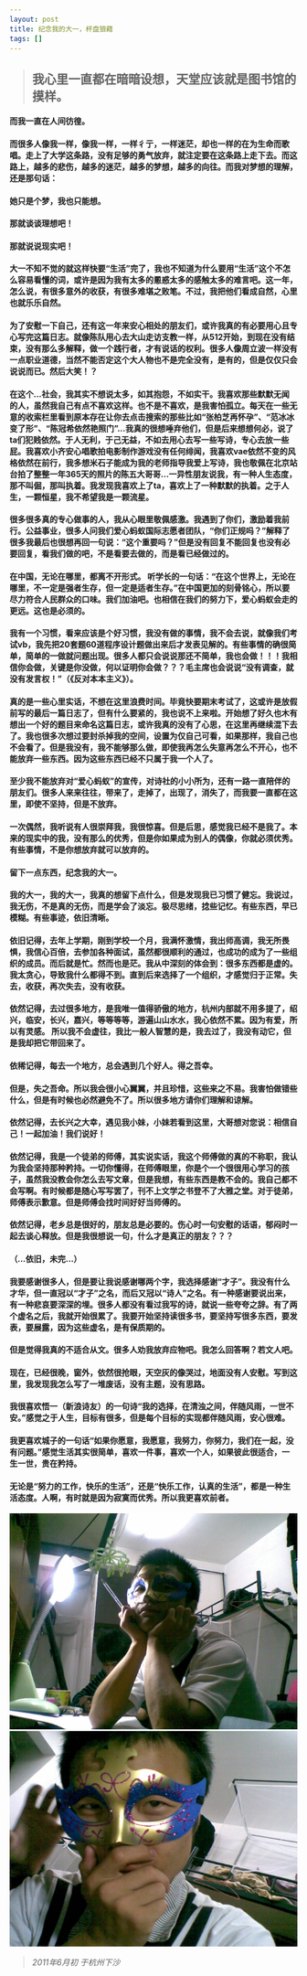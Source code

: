 ```yaml
---
layout: post
title: 纪念我的大一，杯盘狼藉
tags: []
---
```


> ## 我心里一直都在暗暗设想，天堂应该就是图书馆的摸样。

#### 而我一直在人间彷徨。

#### 而很多人像我一样，像我一样，一样彳亍，一样迷茫，却也一样的在为生命而歌唱。走上了大学这条路，没有足够的勇气放弃，就注定要在这条路上走下去。而这路上，越多的悲伤，越多的迷茫，越多的梦想，越多的向往。而我对梦想的理解，还是那句话：

#### 她只是个梦，我也只能想。

#### 那就谈谈理想吧！

#### 那就说说现实吧！

#### 大一不知不觉的就这样快要“生活”完了，我也不知道为什么要用“生活”这个不怎么容易看懂的词，或许是因为我有太多的慁惑太多的感触太多的难言吧。这一年，怎么说，有很多意外的收获，有很多难堪之败笔。不过，我把他们看成自然，心里也就乐乐自然。

#### 为了安慰一下自己，还有这一年来安心相处的朋友们，或许我真的有必要用心且专心写完这篇日志。就像陈队用心去大山走访支教一样，从512开始，到现在没有结束，没有那么多解释，做一个践行者，才有说话的权利。很多人像周立波一样没有一点职业道德，当然不能否定这个大人物也不是完全没有，是有的，但是仅仅只会说说而已。然后大笑！？

#### 在这个...社会，我其实不想说太多，如其抱怨，不如实干。我喜欢那些默默无闻的人，虽然我自己有点不喜欢这样。也不是不喜欢，是我害怕孤立。每天在一些无意的收索栏里看到原本存在让你去点击搜索的那些比如“张柏芝再怀孕”、“范冰冰变了形”、“陈冠希依然艳照门”...我真的很想唾弃他们，但是后来想想何必，说了ta们犯贱依然。于人无利，于己无益，不如去用心去写一些写诗，专心去放一些屁。我喜欢小齐安心唱歌拍电影制作游戏没有任何绯闻，我喜欢vae依然不变的风格依然在前行，我多想米石子能成为我的老师指导我爱上写诗，我也敬佩在北京站台拍了整整一年365天的照片的陈五大哥哥...一异性朋友说我，有一种人生态度，那不叫倔，那叫执着。我发现我喜欢上了ta，喜欢上了一种默默的执着。之于人生，一颗恒星，我不希望我是一颗流星。

#### 很多很多真的专心做事的人，我从心眼里敬佩感激。我遇到了你们，激励着我前行。公益事业，很多人问我们爱心蚂蚁国际志愿者团队，“你们正规吗？”解释了很多我最后也很想再回一句说：“这个重要吗？”但是没有回复不能回复也没有必要回复，看我们做的吧，不是看要去做的，而是看已经做过的。

#### 在中国，无论在哪里，都离不开形式。 听学长的一句话：“在这个世界上，无论在哪里，不一定是强者生存，但一定是适者生存。”在中国更加的刻骨铭心，所以要尽力符合人民群众的口味。我们加油吧。也相信在我们的努力下，爱心蚂蚁会走的更远。这也是必须的。

#### 我有一个习惯，看来应该是个好习惯，我没有做的事情，我不会去说，就像我们考试vb，我先把20套题60道程序设计题做出来后才发表见解的。有些事情的确很简单，简单的一做就问题出现。很多人都只会说说那还不简单，我也会做！！！我相信你会做，关键是你没做，何以证明你会做？？？毛主席也会说说“没有调查，就没有发言权！”（《反对本本主义》）。

#### 真的是一些心里实话，不想在这里浪费时间。毕竟快要期末考试了，这或许是放假前写的最后一篇日志了，但有什么要紧的，我也说不上来啦。开始想了好久也木有想出一个好的题目来命名这篇日志，或许我真的没有了心思，在这里再继续混下去了。我也很多次想过要封杀掉我的空间，设置为仅自己可看，如果那样，我自己也不会看了。但是我没有，我不能够那么做，即使我再怎么失意再怎么不开心，也不能放弃一些东西。因为这些东西已经不只属于我一个人了。

#### 至少我不能放弃对“爱心蚂蚁”的宣传，对诗社的小小所为，还有一路一直陪伴的朋友们。很多人来来往往，带来了，走掉了，出现了，消失了，而我要一直都在这里，即使不坚持，但是不放弃。

#### 一次偶然，我听说有人很崇拜我，我很惊喜。但是后思，感觉我已经不是我了。本来的现实中的我，没有那么的优秀，但是你如果成为别人的偶像，你就必须优秀。有些事情，不是你想放弃就可以放弃的。

#### 留下一点东西，纪念我的大一。

#### 我的大一，我的大一，我真的想留下点什么，但是发现我已习惯了健忘。我说过，我无伤，不是真的无伤，而是学会了淡忘。极尽思绪，捻些记忆。有些东西，早已模糊。有些事迹，依旧清晰。

#### 依旧记得，去年上学期，刚到学校一个月，我满怀激情，我出师高调，我无所畏惧，我信心百倍，去参加各种面试，虽然都很顺利的通过，也成功的成为了一些组织的成员。而后就是忙。然而也是茫。我从中深刻的体会到：很多东西都是虚的。我太贪心，导致我什么都得不到。直到后来选择了一个组织，才感觉归于正常。失去，收获，再次失去，没有收获。

#### 依然记得，去过很多地方，是我唯一值得骄傲的地方，杭州内部就不用多提了，绍兴，临安，长兴，嘉兴，等等等等，游遍山山水水，我心依然不累。因为有爱，所以有灵感。 所以我不会虚往，我比一般人智慧的是，我去过了，我没有动它，但是我却把它带回来了。   

#### 依稀记得，每去一个地方，总会遇到几个好人。得之吾幸。

#### 但是，失之吾命。所以我会很小心翼翼，并且珍惜，这些来之不易。我害怕做错些什么，但是有时候也必然避免不了。所以很多地方请你们理解和谅解。

#### 依然记得，去长兴之大幸，遇见我小妹，小妹若看到这里，大哥想对您说：相信自己！一起加油！我们说好！

#### 依然记得，我是一个徒弟的师傅，其实说实话，我这个师傅做的真的不称职，我认为我会坚持那种矜持。一切你懂得，在师傅眼里，你是个一个很很用心学习的孩子，虽然我没教会你怎么去写文章，但是我想，有些东西是教不会的。我自己都不会写啊。有时候都是随心写写罢了，刊不上文学之书登不了大雅之堂。对于徒弟，师傅表示歉意。但是师傅会找时间好好当师傅的。

#### 依然记得，老乡总是很好的，朋友总是必要的。伤心时一句安慰的话语，郁闷时一起去谈心释放。但是我很想说一句，什么才是真正的朋友？？？

#### （...依旧，未完...）

#### 我要感谢很多人，但是要让我说感谢哪两个字，我选择感谢“才子”。我没有什么才华，但一直冠以“才子”之名，而后又冠以“诗人”之名。有一种感谢要说出来，有一种悲哀要深深的埋。很多人都没有看过我写的诗，就说一些夸夸之辞。有了两个虚名之后，我就开始很累了。我要开始坚持读很多书，要坚持写很多东西，要发表，要展露，因为这些虚名，是有保质期的。
       
#### 但是觉得我真的不适合从文。很多人劝我放弃应物吧。我怎么回答啊？若文人吧。

#### 现在，已经很晚，窗外，依然很抢眼，天空灰的像哭过，地面没有人安慰。写到这里，我发现我怎么写了一堆废话，没有主题，没有思路。

#### 我很喜欢悟一（新浪诗友）的一句诗“我的选择，在清浊之间，伴随风雨，一世不安。”感觉之于人生，目标有很多，但是每个目标的实现都伴随风雨，安心很难。

#### 我更喜欢城子的一句话“如果你愿意，我愿意，我努力，你努力，我们在一起，没有问题。”感觉生活其实很简单，喜欢一件事，喜欢一个人，如果彼此很适合，一生一世，贵在矜持。

#### 无论是“努力的工作，快乐的生活”，还是“快乐工作，认真的生活”，都是一种生活态度。人啊，有时就是因为寂寞而优秀。所以我更喜欢前者。


![Mou icon](/public/img/log_2011_06_02_0001.jpeg)
![Mou icon](/public/img/log_2011_06_02_0002.jpeg)

> *2011年6月初 于杭州下沙*

